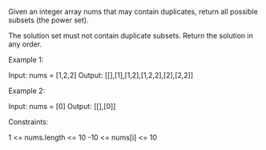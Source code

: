 Given an integer array nums that may contain duplicates, return all possible 
subsets (the power set).

The solution set must not contain duplicate subsets. Return the solution in any order.

 

Example 1:

Input: nums = [1,2,2]
Output: [[],[1],[1,2],[1,2,2],[2],[2,2]]

Example 2:

Input: nums = [0]
Output: [[],[0]]
 

Constraints:

1 <= nums.length <= 10
-10 <= nums[i] <= 10
